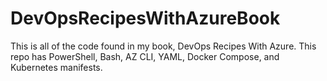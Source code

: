 # DevOpsRecipesWithAzureBook
This is all of the code found in my book, DevOps Recipes With Azure. This repo has PowerShell, Bash, AZ CLI, YAML, Docker Compose, and Kubernetes manifests.
